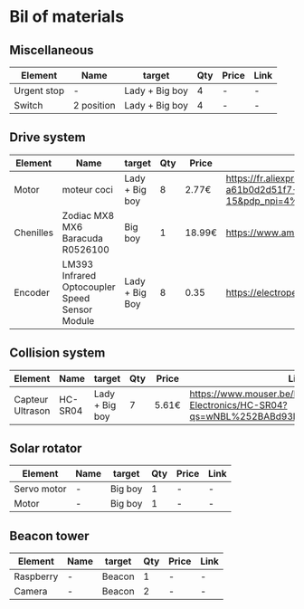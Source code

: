 # Bil of materials

## Miscellaneous

|Element|Name|target|Qty|Price|Link|
|-|-|-|-|-|-|
|Urgent stop| - | Lady + Big boy |4| - | - |
|Switch| 2 position | Lady + Big boy |4| - | - |

## Drive system

|Element|Name|target|Qty|Price|Link|
|-|-|-|-|-|-|
|Motor| moteur coci |Lady + Big boy|8|2.77€|https://fr.aliexpress.com/item/1005006027063973.html?spm=a2g0o.productlist.main.31.32fcfaa8fOVD5o&algo_pvid=b3af9f9d-f40e-4d94-acfa-a61b0d2d51f7&algo_exp_id=b3af9f9d-f40e-4d94-acfa-a61b0d2d51f7-15&pdp_npi=4%40dis%21EUR%215.65%212.77%21%21%2142.97%21%21%402101e9ec17006415065764726e966e%2112000035383082890%21sea%21BE%210%21AB&curPageLogUid=bDT0fOmhaEm0|
|Chenilles|Zodiac MX8 MX6 Baracuda R0526100|Big boy|1|18.99€|https://www.amazon.fr/Chuancheng-Piscine-Zodiac-Baracuda-R0526100/dp/B07WZZRPDM|
|Encoder|LM393 Infrared Optocoupler Speed Sensor Module|Lady + Big Boy| 8|0.35|https://electropeak.com/ptocouple-optocounter-module


## Collision system

|Element|Name|target|Qty|Price|Link|
|-|-|-|-|-|-|
|Capteur Ultrason| HC-SR04 | Lady + Big boy |7|5.61€|https://www.mouser.be/ProductDetail/OSEPP-Electronics/HC-SR04?qs=wNBL%252BABd93PqZEhuhHkuOw%3D%3D|

## Solar rotator

|Element|Name|target|Qty|Price|Link|
|-|-|-|-|-|-|
|Servo motor| - | Big boy | 1 | - | - |
|Motor| - | Big boy | 1 | - | - |

## Beacon tower

|Element|Name|target|Qty|Price|Link|
|-|-|-|-|-|-|
|Raspberry| - | Beacon | 1 | - | - |
| Camera | - | Beacon | 2 | - | - |

